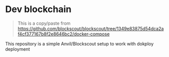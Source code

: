 # Dev blockchain

> This is a copy/paste from https://github.com/blockscout/blockscout/tree/1349e83875d54dca2af4cf377167b8f2e8646bc2/docker-compose

This repository is a simple Anvil/Blockscout setup to work with dokploy deployment